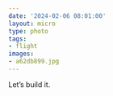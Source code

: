 ```yaml
---
date: '2024-02-06 08:01:00'
layout: micro
type: photo
tags:
- flight
images:
- a62db899.jpg
---
```


Let’s build it.
